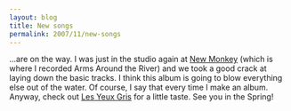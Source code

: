 ```yaml
---
layout: blog
title: New songs
permalink: 2007/11/new-songs
---
```


<p>...are on the way. I was just in the studio again at <a href="http://newmonkeystudio.com" target="_blank">New Monkey</a> (which is where I recorded Arms Around the River) and we took a good crack at laying down the basic tracks. I think this album is going to blow everything else out of the water. Of course, I say that every time I make an album. Anyway, check out <a href="http://axelradio.com/track/les-yeux-gris">Les Yeux Gris</a> for a little taste. See you in the Spring!</p>
